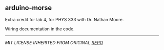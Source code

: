 ## arduino-morse
Extra credit for lab 4, for PHYS 333 with Dr. Nathan Moore.

Wiring documentation in the code.

---

*MIT LICENSE INHERITED FROM ORIGINAL [REPO](https://github.com/ntmoore/phys333_spring2018)*  

